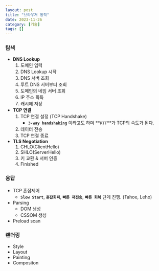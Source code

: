 ```yaml
---
layout: post
title: "브라우저 동작"
date: 2023-11-26
category: [기술]
tags: []
---
```



### 탐색

- **DNS Lookup**
	1. 도메인 입력
	2. DNS Lookup 시작
	3. DNS 서버 조회
	4. 루트 DNS 서버부터 조회
	5. 도메인의 네임 서버 조회
	6. IP 주소 획득
	7. 캐시에 저장
- **TCP 연결**
	1. TCP 연결 설정 (TCP Handshake)
		- **`3-way handshaking`** 이라고도 하며 **`RTT`**가 TCP의 속도가 된다.
	2. 데이터 전송
	3. TCP 연결 종료
- **TLS Negotiation**
	1. CHLO(ClientHello)
	2. SHLO(ServerHello)
	3. 키 교환 & 서버 인증
	4. Finished

### 응답

- TCP 혼잡제어
	- **`Slow Start`**, **`혼잡회피`**, **`빠른 재전송`**, **`빠른 회복`** 단계 진행. (Tahoe, Leho)
- Parsing
	- DOM 생성
	- CSSOM 생성
- Preload scan

### 렌더링

- Style
- Layout
- Painting
- Compositon
